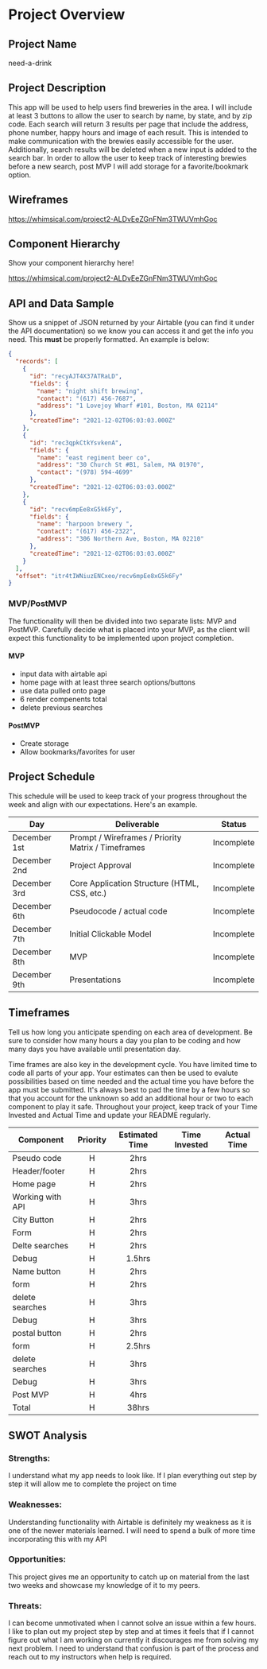 # Project Overview

## Project Name

need-a-drink

## Project Description

This app will be used to help users find breweries in the area. I will include at least 3 buttons to allow the user to search by name, by state, and by zip code. Each search will return 3 results per page that include the address, phone number, happy hours and image of each result. This is intended to make communication with the brewies easily accessible for the user. Additionally, search results will be deleted when a new input is added to the search bar. In order to allow the user to keep track of interesting brewies before a new search, post MVP I will add storage for a favorite/bookmark option.

## Wireframes

https://whimsical.com/project2-ALDvEeZGnFNm3TWUVmhGoc

## Component Hierarchy

Show your component hierarchy here!

https://whimsical.com/project2-ALDvEeZGnFNm3TWUVmhGoc

## API and Data Sample

Show us a snippet of JSON returned by your Airtable (you can find it under the API documentation) so we know you can access it and get the info you need. This **must** be properly formatted. An example is below:

```json
{
  "records": [
    {
      "id": "recyAJT4X37ATRaLD",
      "fields": {
        "name": "night shift brewing",
        "contact": "(617) 456-7687",
        "address": "1 Lovejoy Wharf #101, Boston, MA 02114"
      },
      "createdTime": "2021-12-02T06:03:03.000Z"
    },
    {
      "id": "rec3qpkCtkYsvkenA",
      "fields": {
        "name": "east regiment beer co",
        "address": "30 Church St #B1, Salem, MA 01970",
        "contact": "(978) 594-4699"
      },
      "createdTime": "2021-12-02T06:03:03.000Z"
    },
    {
      "id": "recv6mpEe8xG5k6Fy",
      "fields": {
        "name": "harpoon brewery ",
        "contact": "(617) 456-2322",
        "address": "306 Northern Ave, Boston, MA 02210"
      },
      "createdTime": "2021-12-02T06:03:03.000Z"
    }
  ],
  "offset": "itr4tIWNiuzENCxeo/recv6mpEe8xG5k6Fy"
}
```

### MVP/PostMVP

The functionality will then be divided into two separate lists: MVP and PostMVP. Carefully decide what is placed into your MVP, as the client will expect this functionality to be implemented upon project completion.

#### MVP

- input data with airtable api
- home page with at least three search options/buttons
- use data pulled onto page
- 6 render compenents total
- delete previous searches

#### PostMVP

- Create storage
- Allow bookmarks/favorites for user

## Project Schedule

This schedule will be used to keep track of your progress throughout the week and align with our expectations. Here's an example.

| Day          | Deliverable                                        | Status     |
| ------------ | -------------------------------------------------- | ---------- |
| December 1st | Prompt / Wireframes / Priority Matrix / Timeframes | Incomplete |
| December 2nd | Project Approval                                   | Incomplete |
| December 3rd | Core Application Structure (HTML, CSS, etc.)       | Incomplete |
| December 6th | Pseudocode / actual code                           | Incomplete |
| December 7th | Initial Clickable Model                            | Incomplete |
| December 8th | MVP                                                | Incomplete |
| December 9th | Presentations                                      | Incomplete |

## Timeframes

Tell us how long you anticipate spending on each area of development. Be sure to consider how many hours a day you plan to be coding and how many days you have available until presentation day.

Time frames are also key in the development cycle. You have limited time to code all parts of your app. Your estimates can then be used to evalute possibilities based on time needed and the actual time you have before the app must be submitted. It's always best to pad the time by a few hours so that you account for the unknown so add an additional hour or two to each component to play it safe. Throughout your project, keep track of your Time Invested and Actual Time and update your README regularly.

| Component        | Priority | Estimated Time | Time Invested | Actual Time |
| ---------------- | :------: | :------------: | :-----------: | :---------: |
| Pseudo code      |    H     |      2hrs      |               |             |
| Header/footer    |    H     |      2hrs      |               |             |
| Home page        |    H     |      2hrs      |               |             |
| Working with API |    H     |      3hrs      |               |             |
| City Button      |    H     |      2hrs      |               |             |
| Form             |    H     |      2hrs      |               |             |
| Delte searches   |    H     |      2hrs      |               |             |
| Debug            |    H     |     1.5hrs     |               |             |
| Name button      |    H     |      2hrs      |               |             |
| form             |    H     |      2hrs      |               |             |
| delete searches  |    H     |      3hrs      |               |             |
| Debug            |    H     |      3hrs      |               |             |
| postal button    |    H     |      2hrs      |               |             |
| form             |    H     |     2.5hrs     |               |             |
| delete searches  |    H     |      3hrs      |               |             |
| Debug            |    H     |      3hrs      |               |             |
| Post MVP         |    H     |      4hrs      |               |             |
| Total            |    H     |     38hrs      |               |             |

## SWOT Analysis

### Strengths:

I understand what my app needs to look like. If I plan everything out step by step it will allow me to complete the project on time

### Weaknesses:

Understanding functionality with Airtable is definitely my weakness as it is one of the newer materials learned. I will need to spend a bulk of more time incorporating this with my API

### Opportunities:

This project gives me an opportunity to catch up on material from the last two weeks and showcase my knowledge of it to my peers.

### Threats:

I can become unmotivated when I cannot solve an issue within a few hours. I like to plan out my project step by step and at times it feels that if I cannot figure out what I am working on currently it discourages me from solving my next problem. I need to understand that confusion is part of the process and reach out to my instructors when help is required.
